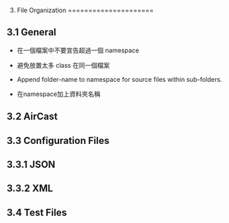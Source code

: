3. File Organization
=====================

3.1 General
-----------
- 在一個檔案中不要宣告超過一個 namespace

- 避免放置太多 class 在同一個檔案

- Append folder-name to namespace for source files within sub-folders.
- 在namespace加上資料夾名稱


3.2 AirCast
-----------


3.3 Configuration Files
-----------------------


3.3.1 JSON
----------


3.3.2 XML
---------


3.4 Test Files
--------------

